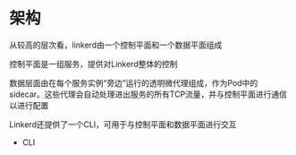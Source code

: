 # 架构

从较高的层次看，linkerd由一个控制平面和一个数据平面组成

控制平面是一组服务，提供对Linkerd整体的控制

数据层面由在每个服务实例“旁边”运行的透明微代理组成，作为Pod中的sidecar。这些代理会自动处理进出服务的所有TCP流量，并与控制平面进行通信以进行配置

Linkerd还提供了一个CLI，可用于与控制平面和数据平面进行交互

+ CLI